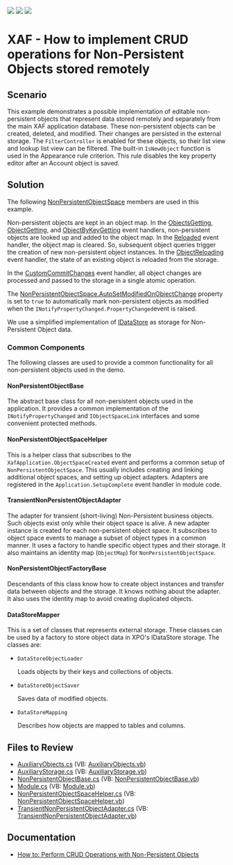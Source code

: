 <!-- default badges list -->
![](https://img.shields.io/endpoint?url=https://codecentral.devexpress.com/api/v1/VersionRange/255628948/20.1.3%2B)
[![](https://img.shields.io/badge/Open_in_DevExpress_Support_Center-FF7200?style=flat-square&logo=DevExpress&logoColor=white)](https://supportcenter.devexpress.com/ticket/details/T884361)
[![](https://img.shields.io/badge/📖_How_to_use_DevExpress_Examples-e9f6fc?style=flat-square)](https://docs.devexpress.com/GeneralInformation/403183)
<!-- default badges end -->
<!-- default file list -->

# XAF - How to implement CRUD operations for Non-Persistent Objects stored remotely

## Scenario

This example demonstrates a possible implementation of editable non-persistent objects that represent data stored remotely and separately from the main XAF application database. These non-persistent objects can be created, deleted, and modified. Their changes are persisted in the external storage. The `FilterController` is enabled for these objects, so their list view and lookup list view can be filtered. The built-in `IsNewObject` function is used in the Appearance rule criterion. This rule disables the key property editor after an Account object is saved.


## Solution

The following [NonPersistentObjectSpace](https://docs.devexpress.com/eXpressAppFramework/DevExpress.ExpressApp.NonPersistentObjectSpace) members are used in this example.

Non-persistent objects are kept in an object map. In the [ObjectsGetting](https://docs.devexpress.com/eXpressAppFramework/DevExpress.ExpressApp.NonPersistentObjectSpace.ObjectsGetting?v=20.1), [ObjectGetting](https://docs.devexpress.com/eXpressAppFramework/DevExpress.ExpressApp.NonPersistentObjectSpace.ObjectGetting), and [ObjectByKeyGetting](https://docs.devexpress.com/eXpressAppFramework/DevExpress.ExpressApp.NonPersistentObjectSpace.ObjectByKeyGetting) event handlers, non-persistent objects are looked up and added to the object map. In the [Reloaded](https://docs.devexpress.com/eXpressAppFramework/DevExpress.ExpressApp.BaseObjectSpace.Reloaded) event handler, the object map is cleared. So, subsequent object queries trigger the creation of new non-persistent object instances. In the [ObjectReloading](https://docs.devexpress.com/eXpressAppFramework/DevExpress.ExpressApp.NonPersistentObjectSpace.ObjectReloading?v=20.1) event handler, the state of an existing object is reloaded from the storage. 

In the [CustomCommitChanges](https://docs.devexpress.com/eXpressAppFramework/DevExpress.ExpressApp.BaseObjectSpace.CustomCommitChanges?v=20.1) event handler, all object changes are processed and passed to the storage in a single atomic operation.

The [NonPersistentObjectSpace\.AutoSetModifiedOnObjectChange](https://docs.devexpress.com/eXpressAppFramework/DevExpress.ExpressApp.NonPersistentObjectSpace.AutoSetModifiedOnObjectChange?v=20.1) property is set to `true` to automatically mark non-persistent objects as modified when the `INotifyPropertyChanged.PropertyChanged`event is raised.

We use a simplified implementation of [IDataStore](https://docs.devexpress.com/CoreLibraries/DevExpress.Xpo.DB.IDataStore) as storage for Non-Persistent Object data.


### Common Components

The following classes are used to provide a common functionality for all non-persistent objects used in the demo.

#### NonPersistentObjectBase

The abstract base class for all non-persistent objects used in the application. It provides a common implementation of the `INotifyPropertyChanged` and `IObjectSpaceLink` interfaces and some convenient protected methods.

#### NonPersistentObjectSpaceHelper

This is a helper class that subscribes to the `XafApplication.ObjectSpaceCreated` event and performs a common setup of `NonPersistentObjectSpace`. This usually includes creating and linking additional object spaces, and setting up object adapters. Adapters are registered in the `Application.SetupComplete` event handler in module code.

#### TransientNonPersistentObjectAdapter

The adapter for transient (short-living) Non-Persistent business objects. Such objects exist only while their object space is alive. A new adapter instance is created for each non-persistent object space. It subscribes to object space events to manage a subset of object types in a common manner. It uses a factory to handle specific object types and their storage. It also maintains an identity map (`ObjectMap`) for `NonPersistentObjectSpace`.

#### NonPersistentObjectFactoryBase

Descendants of this class know how to create object instances and transfer data between objects and the storage. It knows nothing about the adapter. It also uses the identity map to avoid creating duplicated objects.

#### DataStoreMapper

This is a set of classes that represents external storage. These classes can be used by a factory to store object data in XPO's IDataStore storage. The classes are:

* `DataStoreObjectLoader`
  
  Loads objects by their keys and collections of objects.

* `DataStoreObjectSaver`
  
  Saves data of modified objects.
  
* `DataStoreMapping`
  
  Describes how objects are mapped to tables and columns.

## Files to Review

* [AuxiliaryObjects.cs](./CS/NonPersistentObjectsDemo.Module/BusinessObjects/AuxiliaryObjects.cs) (VB: [AuxiliaryObjects.vb](./VB/NonPersistentObjectsDemo.Module/BusinessObjects/AuxiliaryObjects.vb))
* [AuxiliaryStorage.cs](./CS/NonPersistentObjectsDemo.Module/BusinessObjects/AuxiliaryStorage.cs) (VB: [AuxiliaryStorage.vb](./VB/NonPersistentObjectsDemo.Module/BusinessObjects/AuxiliaryStorage.vb))
* [NonPersistentObjectBase.cs](./CS/NonPersistentObjectsDemo.Module/BusinessObjects/NonPersistentObjectBase.cs) (VB: [NonPersistentObjectBase.vb](./VB/NonPersistentObjectsDemo.Module/BusinessObjects/NonPersistentObjectBase.vb))
* [Module.cs](./CS/NonPersistentObjectsDemo.Module/Module.cs) (VB: [Module.vb](./VB/NonPersistentObjectsDemo.Module/Module.vb))
* [NonPersistentObjectSpaceHelper.cs](./CS/NonPersistentObjectsDemo.Module/NonPersistentObjectSpaceHelper.cs) (VB: [NonPersistentObjectSpaceHelper.vb](./VB/NonPersistentObjectsDemo.Module/NonPersistentObjectSpaceHelper.vb))
* [TransientNonPersistentObjectAdapter.cs](./CS/NonPersistentObjectsDemo.Module/TransientNonPersistentObjectAdapter.cs) (VB: [TransientNonPersistentObjectAdapter.vb](./VB/NonPersistentObjectsDemo.Module/TransientNonPersistentObjectAdapter.vb))

## Documentation

* [How to: Perform CRUD Operations with Non-Persistent Objects](https://docs.devexpress.com/eXpressAppFramework/115672/business-model-design-orm/non-persistent-objects/how-to-perform-crud-operations-with-non-persistent-objects)
